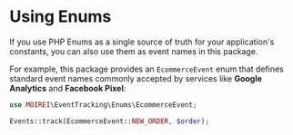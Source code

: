 # Using Enums

If you use PHP Enums as a single source of truth for your application's constants, you can also use them as event names in this package.

For example, this package provides an `EcommerceEvent` enum that defines standard event names commonly accepted by services like **Google Analytics** and **Facebook Pixel**:

```php
use MOIREI\EventTracking\Enums\EcommerceEvent;

Events::track(EcommerceEvent::NEW_ORDER, $order);
```
